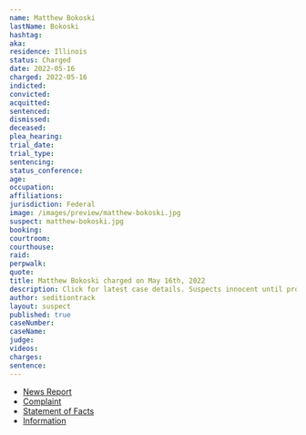 ```yaml
---
name: Matthew Bokoski
lastName: Bokoski
hashtag:
aka:
residence: Illinois
status: Charged
date: 2022-05-16
charged: 2022-05-16
indicted:
convicted:
acquitted:
sentenced:
dismissed:
deceased:
plea_hearing:
trial_date:
trial_type:
sentencing:
status_conference:
age:
occupation:
affiliations:
jurisdiction: Federal
image: /images/preview/matthew-bokoski.jpg
suspect: matthew-bokoski.jpg
booking:
courtroom:
courthouse:
raid:
perpwalk:
quote:
title: Matthew Bokoski charged on May 16th, 2022
description: Click for latest case details. Suspects innocent until proven guilty.
author: seditiontrack
layout: suspect
published: true
caseNumber:
caseName:
judge:
videos:
charges:
sentence:
---
```

- [News Report](https://www.ksl.com/article/50411869/eagle-mountain-man-arrested-charged-in-connection-with-jan-6-us-capitol-riot)
- [Complaint](https://www.justice.gov/usao-dc/case-multi-defendant/file/1508481/download)
- [Statement of Facts](https://www.justice.gov/usao-dc/case-multi-defendant/file/1508486/download)
- [Information](https://extremism.gwu.edu/sites/g/files/zaxdzs2191/f/Bradley%20and%20Matthew%20Bokoski%20Information.pdf)
